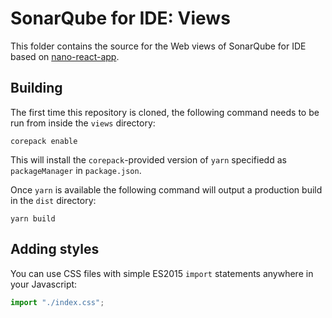# SonarQube for IDE: Views

This folder contains the source for the Web views of SonarQube for IDE based on [nano-react-app](https://github.com/nano-react-app/nano-react-app).

## Building

The first time this repository is cloned, the following command needs to be run from inside the `views` directory:

```shell
corepack enable
```

This will install the `corepack`-provided version of `yarn` specifiedd as `packageManager` in `package.json`.

Once `yarn` is available the following command will output a production build in the `dist` directory: 

```shell
yarn build
``` 

## Adding styles

You can use CSS files with simple ES2015 `import` statements anywhere in your Javascript:

```js
import "./index.css";
```
